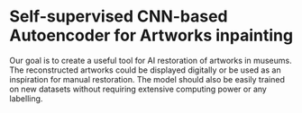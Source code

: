 # Self-supervised CNN-based Autoencoder for Artworks inpainting
Our goal is to create a useful tool for AI restoration of artworks in museums. The reconstructed artworks could be displayed digitally or be used as an inspiration for manual restoration. The model should also be easily trained on new datasets without requiring extensive computing power or any labelling.
